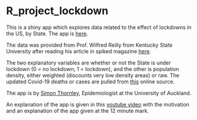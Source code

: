 # R_project_lockdown

This is a shiny app which explores data related to the effect of lockdowns in the US, by State. The app is <a href="https://sithor.shinyapps.io/lockdown/" target="_blank">here</a>.

The data was provided from Prof. Wilfred Reilly from Kentucky State University after reading his article
in spiked magazine [here](https://www.spiked-online.com/2020/04/22/there-is-no-empirical-evidence-for-these-lockdowns/).

The two explanatory variables are whether or not the State is under lockdown (0 = no lockdown; 1 = lockdown), and the other is population density,
either weighted (discounts very low density areas) or raw. The updated Covid-19 deaths or cases are pulled from [this](https://covidtracking.com/api/v1/states/current.csv) online source.

The app is by [Simon Thornley](https://unidirectory.auckland.ac.nz/profile/s-thornley), Epidemiologist at the University of Auckland.

An explanation of the app is given in this [youtube video](https://www.youtube.com/watch?v=-cB_DEbXrhE&feature=youtu.be&t=721) with the motivation and an explanation of the app given at the 12 minute mark. 


